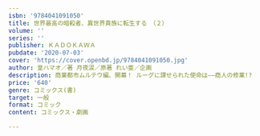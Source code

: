 ```yaml
---
isbn: '9784041091050'
title: 世界最高の暗殺者、異世界貴族に転生する　（２）
volume: ''
series: ''
publisher: ＫＡＤＯＫＡＷＡ
pubdate: '2020-07-03'
cover: 'https://cover.openbd.jp/9784041091050.jpg'
author: 皇ハマオ／著 月夜涙／原著 れい亜／企画
description: 商業都市ムルテウ編、開幕！ ルーグに課せられた使命は――商人の修業!?
price: '640'
genre: コミックス(書)
target: 一般
format: コミック
content: コミックス・劇画

---
```

